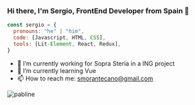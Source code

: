 ### Hi there, I'm Sergio, FrontEnd Developer from Spain 👋

```javascript
const sergio = {
  pronouns: "he" | "him",
  code: [Javascript, HTML, CSS],
  tools: [Lit-Element, React, Redux],
}
```

<!--
**srgmorante/srgmorante** is a ✨ _special_ ✨ repository because its `README.md` (this file) appears on your GitHub profile.

Here are some ideas to get you started:
-->
- 🔭 I’m currently working for Sopra Steria in a ING project
- 🌱 I’m currently learning Vue
- 📫 How to reach me: smorantecano@gmail.com

<p><img align="left" src="https://github-readme-stats.vercel.app/api/top-langs/?username=pabline&layout=compact" alt="pabline" /></p>

